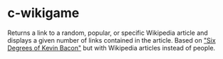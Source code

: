 # c-wikigame
Returns a link to a random, popular, or specific Wikipedia article and displays a given number of links contained in the article. Based on ["Six Degrees of Kevin Bacon"](https://en.wikipedia.org/wiki/Six_Degrees_of_Kevin_Bacon) but with Wikipedia articles instead of people.

